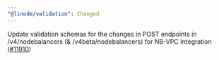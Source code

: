 ```yaml
---
"@linode/validation": Changed
---
```


Update validation schemas for the changes in POST endpoints in /v4/nodebalancers (& /v4beta/nodebalancers) for NB-VPC Integration ([#11910](https://github.com/linode/manager/pull/11910))
